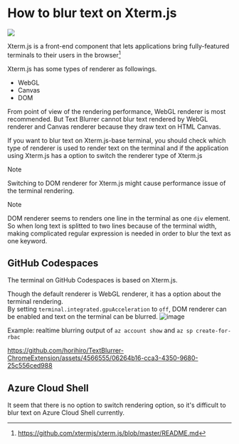 # How to blur text on Xterm.js
[![](https://github.com/xtermjs/xterm.js/raw/master/logo-full.png)](https://xtermjs.org/)

Xterm.js is a front-end component that lets applications bring fully-featured terminals to their users in the browser[^1]

[^1]: https://github.com/xtermjs/xterm.js/blob/master/README.md

Xterm.js has some types of renderer as followings.
  - WebGL
  - Canvas
  - DOM

From point of view of the rendering performance, WebGL renderer is most recommended.
But Text Blurrer cannot blur text rendered by WebGL renderer and Canvas renderer because they draw text on HTML Canvas.

If you want to blur text on Xterm.js-base terminal, you should check which type of renderer is used to render text on the terminal and if the application using Xterm.js has a option to switch the renderer type of Xterm.js

> [!NOTE]
> Switching to DOM renderer for Xterm.js might cause performance issue of the terminal rendering.

> [!NOTE]
> DOM renderer seems to renders one line in the terminal as one `div` element. 
> So when long text is splitted to two lines because of the terminal width, making complicated regular expression is needed in order to blur the text as one keyword.  

## GitHub Codespaces
The terminal on GitHub Codespaces is based on Xterm.js.

Though the default renderer is WebGL renderer, it has a option about the terminal rendering.  
By setting `terminal.integrated.gpuAcceleration` to `off`, DOM renderer can be enabled and text on the terminal can be blurred.
![image](https://github.com/horihiro/TextBlurrer-ChromeExtension/assets/4566555/3165d94c-38ac-48e9-b4db-6bad845f153b)

Example: realtime blurring output of `az account show` and `az sp create-for-rbac`

https://github.com/horihiro/TextBlurrer-ChromeExtension/assets/4566555/06264b16-cca3-4350-9680-25c556ced988

## Azure Cloud Shell
It seem that there is no option to switch rendering option, so it's difficult to blur text on Azure Cloud Shell currently.
